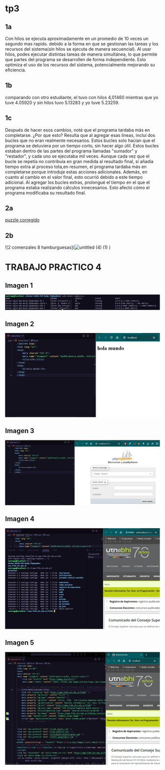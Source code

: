 # tp3
## 1a
Con hilos se ejecuta aproximadamente en un promedio de 10 veces un segundo mas rapido. debido a la forma en que se gestionan las tareas y los recursos del sistema(sin hilos se ejecuta de manera secuencial). Al usar hilos, podes ejecutar distintas tareas de manera simultánea, lo que permite que partes del programa se desarrollen de forma independiente. Esto optimiza el uso de los recursos del sistema, potencialmente mejorando su eficiencia.

## 1b 
comparando con otro estudiante, el tuvo con hilos 4,01460 mientras que yo tuve 4.05920 y sin hilos tuvo 5.13283 y yo tuve 5.23259.

## 1c
Después de hacer esos cambios, noté que el programa tardaba más en completarse. ¿Por que esto? Resulta que al agregar esas líneas, incluí dos bucles que no eran realmente necesarios. Estos bucles solo hacían que el programa se detuviera por un tiempo corto, sin hacer algo útil.
Estos bucles estaban dentro de las partes del programa llamadas "sumador" y "restador", y cada uno se ejecutaba mil veces. Aunque cada vez que el bucle se repetía no contribuía en gran medida al resultado final, sí añadía tiempo extra al proceso tota,en resumen, el programa tardaba más en completarse porque introduje estas acciones adicionales. Además, en cuanto al cambio en el valor final, esto ocurrió debido a este tiempo adicional. Al agregar los bucles extras, prolongué el tiempo en el que el programa estaba realizando cálculos innecesarios. Esto afectó cómo el programa modificaba su resultado final.

## 2a 
<a href="./tp3/con_race_condition_corregido.c">puzzle corregido</a>

## 2b
![2 comenzales 8 hamburguesas](![untitled (4) (1)](https://github.com/santucho12/ASO2024TPs/assets/166550221/4d2474b7-cf57-4575-9953-0589fc43252d)
)

# TRABAJO PRACTICO 4

## Imagen 1

![Imagen 1](screenshots/1.jpg)

## Imagen 2

![Imagen 2](screenshots/2.jpg)

## Imagen 3

![Imagen 3](screenshots/3.jpg)

## Imagen 4

![Imagen 4](screenshots/4.jpg)

## Imagen 5

![Imagen 5](screenshots/5.jpg)
